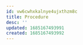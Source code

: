 ```yaml
---
id: vw6cwhxkalnye4ujxthzm8c
title: Procedure
desc: ''
updated: 1685167493991
created: 1685167493992
---
```

